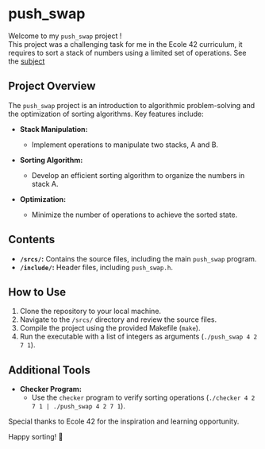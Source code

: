 # push_swap

Welcome to my `push_swap` project !  
This project was a challenging task for me in the Ecole 42 curriculum, it requires to sort a stack of numbers using a limited set of operations. See the [subject](https://github.com/VirgileT/push_swap/blob/main/SUBJECT_push_swap.pdf)

## Project Overview

The `push_swap` project is an introduction to algorithmic problem-solving and the optimization of sorting algorithms. Key features include:

- **Stack Manipulation:**
  - Implement operations to manipulate two stacks, A and B.

- **Sorting Algorithm:**
  - Develop an efficient sorting algorithm to organize the numbers in stack A.

- **Optimization:**
  - Minimize the number of operations to achieve the sorted state.

## Contents

- **`/srcs/`:** Contains the source files, including the main `push_swap` program.
- **`/include/`:** Header files, including `push_swap.h`.

## How to Use

1. Clone the repository to your local machine.
2. Navigate to the `/srcs/` directory and review the source files.
3. Compile the project using the provided Makefile (`make`).
4. Run the executable with a list of integers as arguments (`./push_swap 4 2 7 1`).

## Additional Tools

- **Checker Program:**
  - Use the `checker` program to verify sorting operations (`./checker 4 2 7 1 | ./push_swap 4 2 7 1`).

Special thanks to Ecole 42 for the inspiration and learning opportunity.

Happy sorting! 🚀
